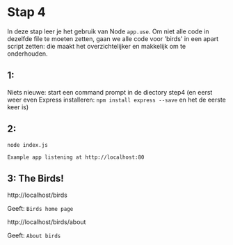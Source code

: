 # Stap 4

In deze stap leer je het gebruik van Node `app.use`. Om niet alle code in dezelfde file te moeten zetten, gaan we alle code voor 'birds' in een apart script zetten: die maakt het overzichtelijker en makkelijk om te onderhouden.

## 1:

Niets nieuwe: start een command prompt in de diectory step4
(en eerst weer even Express installeren: `npm install express --save` en het de eerste keer is)

## 2:
```
node index.js
```

`Example app listening at http://localhost:80`

## 3: The Birds!

http://localhost/birds

Geeft:
`Birds home page`

http://localhost/birds/about

Geeft:
`About birds`
